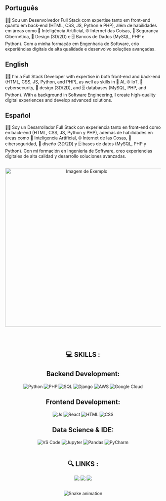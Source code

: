 ##  Português

👨‍💻 Sou um Desenvolvedor Full Stack com expertise tanto em front-end quanto em back-end (HTML, CSS, JS, Python e PHP), além de habilidades em áreas como 🧠 Inteligência Artificial, 🌐 Internet das Coisas, 🔐 Segurança Cibernética, 🎨 Design (3D/2D) e 🗄️ Bancos de Dados (MySQL, PHP e Python). Com a minha formação em Engenharia de Software, crio experiências digitais de alta qualidade e desenvolvo soluções avançadas.

## English

👨‍💻 I'm a Full Stack Developer with expertise in both front-end and back-end (HTML, CSS, JS, Python, and PHP), as well as skills in 🧠 AI, 🌐 IoT, 🔐 cybersecurity, 🎨 design (3D/2D), and 🗄️ databases (MySQL, PHP, and Python). With a background in Software Engineering, I create high-quality digital experiences and develop advanced solutions.

## Español

👨‍💻 Soy un Desarrollador Full Stack con experiencia tanto en front-end como en back-end (HTML, CSS, JS, Python y PHP), además de habilidades en áreas como 🧠 Inteligencia Artificial, 🌐 Internet de las Cosas, 🔐 ciberseguridad, 🎨 diseño (3D/2D) y 🗄️ bases de datos (MySQL, PHP y Python). Con mi formación en Ingeniería de Software, creo experiencias digitales de alta calidad y desarrollo soluciones avanzadas.
</div>

##
  <div align="center" style="margin-top: 20px; margin-bottom: 20px;">
    <img src="https://peakvise.ch/wp-content/uploads/2018/07/7efc801b5b4c6e8c3965aeaf4a9c5348-768x796.png" alt="Imagem de Exemplo" style="width: 512px; max-width: 100%;">
</div>



<div  align="center"> 
  <div style="display: inline_block"><br>
    <h1 align="center"></h1>
<h2>💻 SKILLS :</h2>
<section>
    <h2>Backend Development:</h2>
    <img align="center" alt="Python" src="https://img.shields.io/badge/Python-3776AB?style=for-the-badge&logo=python&logoColor=white">
    <img align="center" alt="PHP" src="https://img.shields.io/badge/PHP-777BB4?style=for-the-badge&logo=php&logoColor=white" />
    <img align="center" alt="SQL" src="https://img.shields.io/badge/MySQL-4479A1?style=for-the-badge&logo=mysql&logoColor=white" />
    <img align="center" alt="Django" src="https://img.shields.io/badge/Django-092E20?style=for-the-badge&logo=django&logoColor=white" />
    <img align="center" alt="AWS" src="https://img.shields.io/badge/AWS-232F3E?style=for-the-badge&logo=amazon-aws&logoColor=white" />
    <img align="center" alt="Google Cloud" src="https://img.shields.io/badge/Google%20Cloud-4285F4?style=for-the-badge&logo=google-cloud&logoColor=white" />
</section>

<!-- Frontend Development -->
<section>
    <h2>Frontend Development:</h2>
    <img align="center" alt="Js" src="https://img.shields.io/badge/JavaScript-F7DF1E?style=for-the-badge&logo=javascript&logoColor=black">
    <img align="center" alt="React" src="https://img.shields.io/badge/React-61DAFB?style=for-the-badge&logo=react&logoColor=black" />
    <img align="center" alt="HTML" src="https://img.shields.io/badge/HTML5-E34F26?style=for-the-badge&logo=html5&logoColor=white">
    <img align="center" alt="CSS" src="https://img.shields.io/badge/CSS3-1572B6?style=for-the-badge&logo=css3&logoColor=white">
</section>

<!-- Data Science -->
<section>
    <h2>Data Science & IDE:</h2>
    <img align="center" alt="VS Code" src="https://img.shields.io/badge/VS%20Code-007ACC?style=for-the-badge&logo=visual-studio-code&logoColor=white" />
    <img align="center" alt="Jupyter" src="https://img.shields.io/badge/Jupyter-F37626?style=for-the-badge&logo=jupyter&logoColor=white" />
    <img align="center" alt="Pandas" src="https://img.shields.io/badge/Pandas-150458?style=for-the-badge&logo=pandas&logoColor=white" />
    <img align="center" alt="PyCharm" src="https://img.shields.io/badge/PyCharm-000000?style=for-the-badge&logo=pycharm&logoColor=white" />
</section>

<br>
<h2>🔍 LINKS :</h2>
  <div align="center">
  <a href="https://www.instagram.com/luannpmendes8/" target="_blank"><img src="https://img.shields.io/badge/-Instagram-%23E4405F?style=for-the-badge&logo=instagram&logoColor=white" target="_blank"></a>
  <a href="mailto:luannpmendes@gmail.com"><img src="https://img.shields.io/badge/-Gmail-%23333?style=for-the-badge&logo=gmail&logoColor=white" target="_blank"></a>
  <a href="https://www.linkedin.com/in/luann-pereira-mendes-81706826a/" target="_blank"><img src="https://img.shields.io/badge/-LinkedIn-%230077B5?style=for-the-badge&logo=linkedin&logoColor=white" target="_blank"></a> 
</div>


## 
![Snake animation](https://github.com/LuigiGF/LuigiGF/blob/output/github-contribution-grid-snake.svg)

